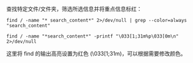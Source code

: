 查找特定文件/文件夹，筛选所选信息并将重点信息标红：

`find / -name "* search_content*" 2>/dev/null | grep --color=always "search_content"`


`find / -name "*search_content*" -printf "\033[1;31m%p\033[0m\n" 2>/dev/null`

这里将 find 的输出高亮设置为红色 (\033[1;31m)，可以根据需要修改颜色。